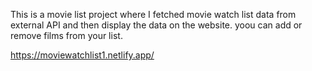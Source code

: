 This is a movie list project where I fetched movie watch list data from          
external API and then display the data on the website. yoou can add or remove films from your list.                                                                                                               
 
https://moviewatchlist1.netlify.app/    
